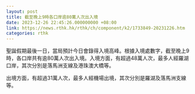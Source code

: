 ```yaml
---
layout: post
title: 截至晚上9時各口岸逾80萬人次出入境
date: 2023-12-26 22:45:26.000000000 +08:00
link: https://news.rthk.hk/rthk/ch/component/k2/1733849-20231226.htm
categories: rthk
---
```


聖誕假期最後一日，當局預計今日會錄得入境高峰。根據入境處數字，截至晚上9時，各口岸共有逾80萬人次出入境。入境方面，有超過48萬人次，最多人經羅湖口岸，其次分別是落馬洲支線及港珠澳大橋等。

出境方面，有超過31萬人次，最多人經機場出境，其次分別是羅湖及落馬洲支線等。
